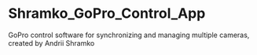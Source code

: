# Shramko_GoPro_Control_App
GoPro control software for synchronizing and managing multiple cameras, created by Andrii Shramko
